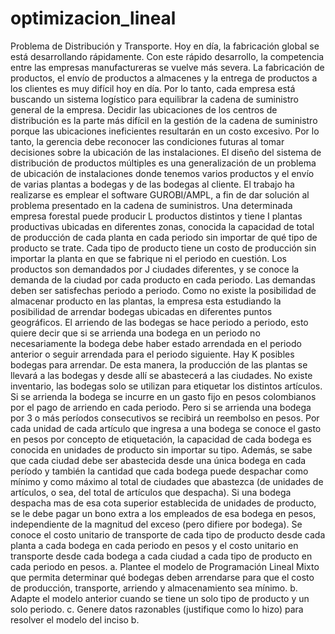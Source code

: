 # optimizacion_lineal
Problema de Distribución y Transporte. Hoy en día, la fabricación global se está desarrollando rápidamente. Con este rápido desarrollo, la competencia entre las empresas manufactureras se vuelve más severa. La fabricación de productos, el envío de productos a almacenes y la entrega de productos a los clientes es muy difícil hoy en día. Por lo tanto, cada empresa está buscando un sistema logístico para equilibrar la cadena de suministro general de la empresa. Decidir las ubicaciones de los centros de distribución es la parte más difícil en la gestión de la cadena de suministro porque las ubicaciones ineficientes resultarán en un costo excesivo. Por lo tanto, la gerencia debe reconocer las condiciones futuras al tomar decisiones sobre la ubicación de las instalaciones. El diseño del sistema de distribución de productos múltiples es una generalización de un problema de ubicación de instalaciones donde tenemos varios productos y el envío de varias plantas a bodegas y de las bodegas al cliente. El trabajo ha realizarse es emplear el software GUROBI/AMPL, a fin de dar solución al problema presentado en la cadena de suministros.
Una determinada empresa forestal puede producir L productos distintos y tiene I plantas
productivas ubicadas en diferentes zonas, conocida la capacidad de total de producción de
cada planta en cada periodo sin importar de qué tipo de producto se trate. Cada tipo de
producto tiene un costo de producción sin importar la planta en que se fabrique ni el periodo
en cuestión. Los productos son demandados por J ciudades diferentes, y se conoce la
demanda de la ciudad por cada producto en cada periodo. Las demandas deben ser
satisfechas periodo a periodo. Como no existe la posibilidad de almacenar producto en las
plantas, la empresa esta estudiando la posibilidad de arrendar bodegas ubicadas en
diferentes puntos geográficos. El arriendo de las bodegas se hace periodo a periodo, esto
quiere decir que si se arrienda una bodega en un periodo no necesariamente la bodega
debe haber estado arrendada en el periodo anterior o seguir arrendada para el periodo
siguiente. Hay K posibles bodegas para arrendar.
De esta manera, la producción de las plantas se llevará a las bodegas y desde allí se
abastecerá a las ciudades. No existe inventario, las bodegas solo se utilizan para etiquetar
los distintos artículos. Si se arrienda la bodega se incurre en un gasto fijo en pesos
colombianos por el pago de arriendo en cada periodo. Pero si se arrienda una bodega por
3 o más períodos consecutivos se recibirá un reembolso en pesos. Por cada unidad de cada
artículo que ingresa a una bodega se conoce el gasto en pesos por concepto de
etiquetación, la capacidad de cada bodega es conocida en unidades de producto sin
importar su tipo.
Además, se sabe que cada ciudad debe ser abastecida desde una única bodega en cada
período y también la cantidad que cada bodega puede despachar como mínimo y como
máximo al total de ciudades que abastezca (de unidades de artículos, o sea, del total de
artículos que despacha). Si una bodega despacha mas de esa cota superior establecida de
unidades de producto, se le debe pagar un bono extra a los empleados de esa bodega en
pesos, independiente de la magnitud del exceso (pero difiere por bodega).
Se conoce el costo unitario de transporte de cada tipo de producto desde cada planta a
cada bodega en cada periodo en pesos y el costo unitario en transporte desde cada bodega
a cada ciudad a cada tipo de producto en cada periodo en pesos.
a. Plantee el modelo de Programación Lineal Mixto que permita determinar qué bodegas
deben arrendarse para que el costo de producción, transporte, arriendo y
almacenamiento sea mínimo.
b. Adapte el modelo anterior cuando se tiene un solo tipo de producto y un solo periodo.
c. Genere datos razonables (justifique como lo hizo) para resolver el modelo del inciso b.
